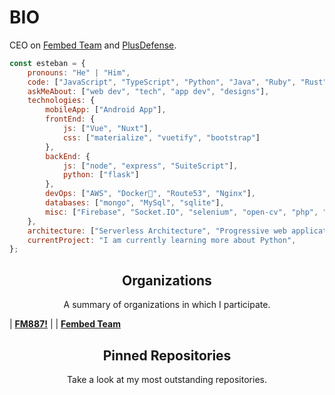 # BIO

CEO on [Fembed Team](https://github.com/fembedteam) and [PlusDefense](https://twitter.com/logout).

```javascript
const esteban = {
    pronouns: "He" | "Him",
    code: ["JavaScript", "TypeScript", "Python", "Java", "Ruby", "Rust"],
    askMeAbout: ["web dev", "tech", "app dev", "designs"],
    technologies: {
        mobileApp: ["Android App"],
        frontEnd: {
            js: ["Vue", "Nuxt"],
            css: ["materialize", "vuetify", "bootstrap"]
        },
        backEnd: {
            js: ["node", "express", "SuiteScript"],
            python: ["flask"]
        },
        devOps: ["AWS", "Docker🐳", "Route53", "Nginx"],
        databases: ["mongo", "MySql", "sqlite"],
        misc: ["Firebase", "Socket.IO", "selenium", "open-cv", "php", "SuiteApp"]
    },
    architecture: ["Serverless Architecture", "Progressive web applications", "Single page applications"],
    currentProject: "I am currently learning more about Python",
};
```

<h2 align="center">Organizations</h2>
<p align="center">A summary of organizations in which I participate.</p>

| <a href="https://github.com/mejorlaf" target="_blank">**FM887!**</a> | | <a href="https://github.com/fembedteam" target="_blank">**Fembed Team**</a>

<h2 align="center">Pinned Repositories</h2>
<p align="center">Take a look at my most outstanding repositories.</p>

